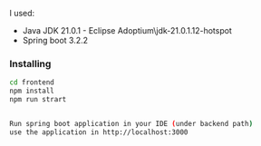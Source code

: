 I used:

- Java JDK 21.0.1 - Eclipse Adoptium\jdk-21.0.1.12-hotspot
- Spring boot 3.2.2

### Installing



   ```bash
   cd frontend
   npm install
   npm run strart

   
   Run spring boot application in your IDE (under backend path)
   use the application in http://localhost:3000
